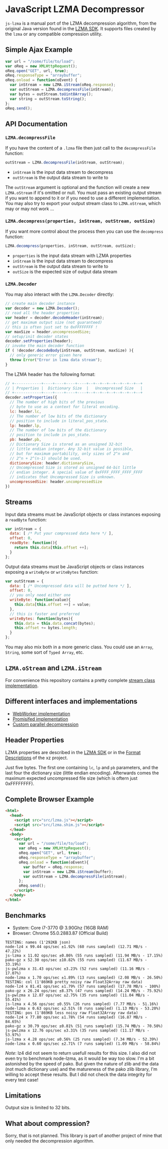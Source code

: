 # JavaScript LZMA Decompressor #

`js-lzma` is a manual port of the LZMA decompression algorithm, from the original
Java version found in the [LZMA SDK](http://www.7-zip.org/sdk.html). It supports
files created by the `lzma` or any compatible compression utility.

## Simple Ajax Example ##

```js
var url = "/some/file/to/load";
var oReq = new XMLHttpRequest();
oReq.open("GET", url, true);
oReq.responseType = "arraybuffer";
oReq.onload = function(oEvent) {
  var inStream = new LZMA.iStream(oReq.response);
  var outStream = LZMA.decompressFile(inStream);
  var bytes = outStream.toUint8Array();
  var string = outStream.toString();
};
oReq.send();
```

## API Documentation ##

### `LZMA.decompressFile` ###

If you have the content of a `.lzma` file then just call to the `decompressFile` function:

```js
outStream = LZMA.decompressFile(inStream, outStream);
```

 * `inStream` is the input data stream to decompress
 * `outStream` is the output data stream to write to

The `outStream` argument is optional and the function will create a new `LZMA.oStream`
if it's omitted or null. You must pass an existing output stream if you want to append
to it or if you need to use a different implementation. You may also try to export
your output stream class to `LZMA.oStream`, which may or may not work ...

### `LZMA.decompress(properties, inStream, outStream, outSize)` ###

If you want more control about the process then you can use the `decompress` function:

```js
LZMA.decompress(properties, inStream, outStream, outSize);
```

 * `properties` is the input data stream with LZMA properties
 * `inStream` is the input data stream to decompress
 * `outStream` is the output data stream to write to
 * `outSize` is the expected size of output data stream

### `LZMA.Decoder` ###

You may also interact with the `LZMA.Decoder` directly:

```js
// create main decoder instance
var decoder = new LZMA.Decoder();
// read all the header properties
var header = decoder.decodeHeader(inStream);
// get maximum output size (not guaranteed)
// this is often just set to 0xFFFFFFFF !
var maxSize = header.uncompressedSize;
// setup/init decoder states
decoder.setProperties(header);
// invoke the main decoder function
if ( !decoder.decodeBody(inStream, outStream, maxSize) ){
  // only generic error given here
  throw Error("Error in lzma data stream");
}
```

The LZMA header has the following format:

```js
// +------------+----+----+----+----+--+--+--+--+--+--+--+--+
// | Properties |  Dictionary Size  |   Uncompressed Size   |
// +------------+----+----+----+----+--+--+--+--+--+--+--+--+
decoder.setProperties({
  // The number of high bits of the previous
  // byte to use as a context for literal encoding.
  lc: header.lc,
  // The number of low bits of the dictionary
  // position to include in literal_pos_state.
  lp: header.lp,
  // The number of low bits of the dictionary
  // position to include in pos_state.
  pb: header.pb,
  // Dictionary Size is stored as an unsigned 32-bit
  // little endian integer. Any 32-bit value is possible,
  // but for maximum portability, only sizes of 2^n and
  // 2^n + 2^(n-1) should be used.
  dictionarySize: header.dictionarySize,
  // Uncompressed Size is stored as unsigned 64-bit little
  // endian integer. A special value of 0xFFFF_FFFF_FFFF_FFFF
  // indicates that Uncompressed Size is unknown.
  uncompressedSize: header.uncompressedSize
})
```

## Streams ##

Input data streams must be JavaScript objects or class instances exposing a `readByte` function:

```js
var inStream = {
  data: [ /* Put your compressed data here */ ],
  offset: 0,
  readByte: function(){
    return this.data[this.offset ++];
  }
};
```

Output data streams must be JavaScript objects or class instances exposing a `writeByte` or `writeBytes` function:

```js
var outStream = {
  data: [ /* Uncompressed data will be putted here */ ],
  offset: 0,
  // you only need either one
  writeByte: function(value){
    this.data[this.offset ++] = value;
  },
  // this is faster and preferred
  writeBytes: function(bytes){
    this.data = this.data.concat(bytes);
    this.offset += bytes.length;
  }
};
```

You may also mix both in a more generic class. You could use an `Array`, `String`, some sort of `Typed Array`, etc.

## `LZMA.oStream` and `LZMA.iStream` ##

For convenience this repository contains a pretty complete [stream class implementation](docs/lzma.shim.md).

## Different interfaces and implementations ##

- [WebWorker implementation](docs/wlzma.md)
- [Promisifed implementation](docs/lzmap.md)
- [Custom parallel decompression](docs/pwlzma.md)

## Header Properties ##

LZMA properties are described in the [LZMA SDK][1] or in the [Format Descriptions][2] of the xz project.

Just five bytes. The first one containing `lc`, `lp` and `pb` parameters, and the last four the dictionary size (little endian encoding).
Afterwards comes the maximum expected uncompressed file size (which is oftern just 0xFFFFFFFF).

[1]: http://www.7-zip.org/sdk.html
[2]: https://github.com/joachimmetz/xz/blob/master/doc/lzma-file-format.txt

## Complete Browser Example ##

```html
<html>
  <head>
    <script src="src/lzma.js"></script>
    <script src="src/lzma.shim.js"></script>
  </head>
  <body>
    <script>
      var url = "/some/file/to/load";
      var oReq = new XMLHttpRequest();
      oReq.open("GET", url, true);
      oReq.responseType = "arraybuffer";
      oReq.onload = function(oEvent){
        var buffer = oReq.response;
        var inStream = new LZMA.iStream(buffer);
        var outStream = LZMA.decompressFile(inStream);
      };
      oReq.send();
    </script>
  </body>
</html>
```

## Benchmarks ##

- System: Core i7-3770 @ 3.90Ghz (16GB RAM)
- Browser: Chrome 55.0.2883.87 (Official Build)

```
TESTING: names (1'292KB json)
node-lz4 x 99.44 ops/sec ±1.92% (60 runs sampled) (12.71 MB/s - 47.22%)
js-lzma x 11.02 ops/sec ±0.86% (55 runs sampled) (11.94 MB/s - 17.15%)
pako-gz x 52.30 ops/sec ±10.82% (55 runs sampled) (11.67 MB/s - 33.19%)
js-pwlzma x 31.43 ops/sec ±3.23% (52 runs sampled) (11.16 MB/s - 17.07%)
node-lzma x 1.70 ops/sec ±1.89% (13 runs sampled) (2.08 MB/s - 26.50%)
TESTING: col (1'869KB pretty noisy raw Float32Array raw data)
node-lz4 x 81.41 ops/sec ±1.79% (57 runs sampled) (17.78 MB/s - 100%)
pako-gz x 26.24 ops/sec ±8.37% (47 runs sampled) (14.24 MB/s - 75.92%)
js-pwlzma x 12.87 ops/sec ±2.75% (35 runs sampled) (11.04 MB/s - 55.41%)
js-lzma x 4.56 ops/sec ±0.55% (26 runs sampled) (7.77 MB/s - 51.16%)
node-lzma x 0.63 ops/sec ±2.51% (8 runs sampled) (1.13 MB/s - 53.20%)
TESTING: pos (1'869KB less noisy raw Float32Array raw data)
node-lz4 x 77.80 ops/sec ±1.78% (54 runs sampled) (16.87 MB/s - 84.65%)
pako-gz x 30.79 ops/sec ±0.81% (51 runs sampled) (15.74 MB/s - 70.50%)
js-pwlzma x 12.76 ops/sec ±3.31% (35 runs sampled) (11.17 MB/s - 53.97%)
js-lzma x 4.28 ops/sec ±0.56% (25 runs sampled) (7.34 MB/s - 52.39%)
node-lzma x 0.60 ops/sec ±2.71% (7 runs sampled) (1.09 MB/s - 58.84%)
```

*Note*: lz4 did not seem to return usefull results for this size. I also
did not even try to benchmark node-lzma, as it would be way too slow.
I'm a bit astonished by the speed of pako. But given the nature of zlib
and the data (not much dictionary use) and the matureness of the pako
zlib library, I'm willing to accept these results. But I did not check
the data integrity for every test case!

## Limitations ##

Output size is limited to 32 bits.

## What about compression? ##

Sorry, that is not planned. This library is part of another project of
mine that only needed the decompression algorithm.
